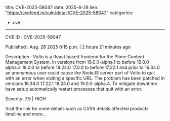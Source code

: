  
title: CVE-2025-58047
date: 2025-8-28
lien: "https://cvefeed.io/vuln/detail/CVE-2025-58047"
categories:
  - cve
---

CVE ID : CVE-2025-58047

Published :  Aug. 28
2025
6:15 p.m. | 2 hours
21 minutes ago

Description : Volto is a React based frontend for the Plone Content Management System. In versions from 19.0.0-alpha.1 to before 19.0.0-alpha.4
18.0.0 to before 18.24.0
17.0.0 to before 17.22.1
and prior to 16.34.0
an anonymous user could cause the NodeJS server part of Volto to quit with an error when visiting a specific URL. The problem has been patched in versions 16.34.0
17.22.1
18.24.0
and 19.0.0-alpha.4. To mitigate downtime
have setup automatically restart processes that quit with an error.

Severity: 7.5 | HIGH

Visit the link for more details
such as CVSS details
affected products
timeline
and more...
